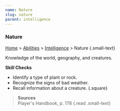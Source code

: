 ```yaml
---
name: Nature
slug: nature
parent: intelligence
---
```

### Nature
[Home](dm-operations-center) > [Abilities](abilities) > [Intelligence](intelligence) > Nature {.small-text}

Knowledge of the world, geography, and creatures.

**Skill Checks**<br/>
- Identify a type of plant or rock.
- Recognize the signs of bad weather.
- Recall information about a creature.
{.square}

> **Sources** <br/>
> Player's Handbook, p. 178
{.read .small-text}

